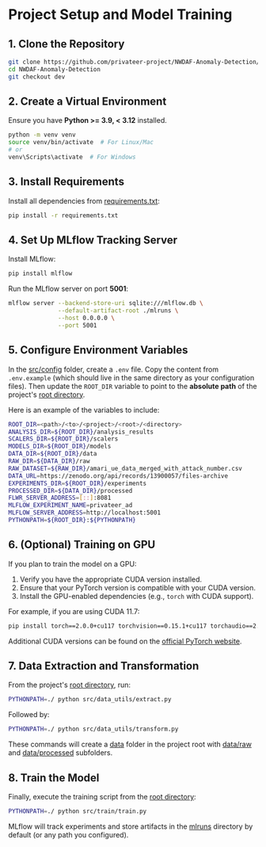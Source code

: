 # Project Setup and Model Training

## 1. Clone the Repository

```bash
git clone https://github.com/privateer-project/NWDAF-Anomaly-Detection/
cd NWDAF-Anomaly-Detection
git checkout dev
```

## 2. Create a Virtual Environment

Ensure you have **Python >= 3.9, < 3.12** installed.

```bash
python -m venv venv
source venv/bin/activate  # For Linux/Mac
# or
venv\Scripts\activate  # For Windows
```

## 3. Install Requirements

Install all dependencies from [requirements.txt](./requirements.txt):

```bash
pip install -r requirements.txt
```

## 4. Set Up MLflow Tracking Server

Install MLflow:

```bash
pip install mlflow
```

Run the MLflow server on port **5001**:

```bash
mlflow server --backend-store-uri sqlite:///mlflow.db \
              --default-artifact-root ./mlruns \
              --host 0.0.0.0 \
              --port 5001
```

## 5. Configure Environment Variables

In the [src/config](https://github.com/privateer-project/NWDAF-Anomaly-Detection/tree/dev/src/config) folder, create a `.env` file. Copy the content from `.env.example` (which should live in the same directory as your configuration files). Then update the `ROOT_DIR` variable to point to the **absolute path** of the project's [root directory](.).

Here is an example of the variables to include:

```bash
ROOT_DIR=<path>/<to>/<project>/<root>/<directory>
ANALYSIS_DIR=${ROOT_DIR}/analysis_results
SCALERS_DIR=${ROOT_DIR}/scalers
MODELS_DIR=${ROOT_DIR}/models
DATA_DIR=${ROOT_DIR}/data
RAW_DIR=${DATA_DIR}/raw
RAW_DATASET=${RAW_DIR}/amari_ue_data_merged_with_attack_number.csv
DATA_URL=https://zenodo.org/api/records/13900057/files-archive
EXPERIMENTS_DIR=${ROOT_DIR}/experiments
PROCESSED_DIR=${DATA_DIR}/processed
FLWR_SERVER_ADDRESS=[::]:8081
MLFLOW_EXPERIMENT_NAME=privateer_ad
MLFLOW_SERVER_ADDRESS=http://localhost:5001
PYTHONPATH=${ROOT_DIR}:${PYTHONPATH}
```

## 6. (Optional) Training on GPU

If you plan to train the model on a GPU:

1. Verify you have the appropriate CUDA version installed.
2. Ensure that your PyTorch version is compatible with your CUDA version.
3. Install the GPU-enabled dependencies (e.g., `torch` with CUDA support).

For example, if you are using CUDA 11.7:

```bash
pip install torch==2.0.0+cu117 torchvision==0.15.1+cu117 torchaudio==2.0.0 --extra-index-url https://download.pytorch.org/whl/cu117
```

Additional CUDA versions can be found on the [official PyTorch website](https://pytorch.org).

## 7. Data Extraction and Transformation

From the project's [root directory](.), run:

```bash
PYTHONPATH=./ python src/data_utils/extract.py
```

Followed by:

```bash
PYTHONPATH=./ python src/data_utils/transform.py
```

These commands will create a [data](./data) folder in the project root with [data/raw](./data/raw) and [data/processed](./data/processed) subfolders.

## 8. Train the Model

Finally, execute the training script from the [root directory](.):

```bash
PYTHONPATH=./ python src/train/train.py
```

MLflow will track experiments and store artifacts in the [mlruns](./mlruns) directory by default (or any path you configured).
